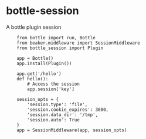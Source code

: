 bottle-session
==============

A bottle plugin session

        from bottle import run, Bottle 
        from beaker.middleware import SessionMiddleware
        from bottle_session import Plugin
        
        app = Bottle()
        app.install(Plugin())
        
        app.get('/hello')
        def hello():
            # Access the session
            app.session['key']

        session_opts = { 
            'session.type': 'file',
            'session.cookie_expires': 3600,
            'session.data_dir': '/tmp',
            'session.auto': True
        }
        app = SessionMiddleware(app, session_opts)

